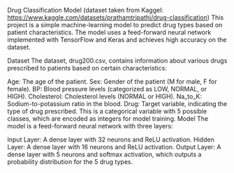 Drug Classification Model (dataset taken from Kaggel: https://www.kaggle.com/datasets/prathamtripathi/drug-classification) 
This project is a simple machine-learning model to predict drug types based on patient characteristics. The model uses a feed-forward neural network implemented with TensorFlow and Keras and achieves high accuracy on the dataset.

Dataset
The dataset, drug200.csv, contains information about various drugs prescribed to patients based on certain characteristics:

Age: The age of the patient.
Sex: Gender of the patient (M for male, F for female).
BP: Blood pressure levels (categorized as LOW, NORMAL, or HIGH).
Cholesterol: Cholesterol levels (NORMAL or HIGH).
Na_to_K: Sodium-to-potassium ratio in the blood.
Drug: Target variable, indicating the type of drug prescribed. This is a categorical variable with 5 possible classes, which are encoded as integers for model training.
Model
The model is a feed-forward neural network with three layers:

Input Layer: A dense layer with 32 neurons and ReLU activation.
Hidden Layer: A dense layer with 16 neurons and ReLU activation.
Output Layer: A dense layer with 5 neurons and softmax activation, which outputs a probability distribution for the 5 drug types.
